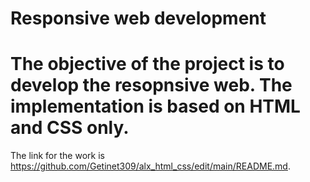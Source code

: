 # Responsive web development
# The objective of the project is to develop the resopnsive web. The implementation is based on HTML and CSS only. 
The link for the work is https://github.com/Getinet309/alx_html_css/edit/main/README.md.
